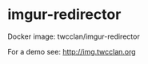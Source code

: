 imgur-redirector
================

Docker image: twcclan/imgur-redirector

For a demo see: http://img.twcclan.org
